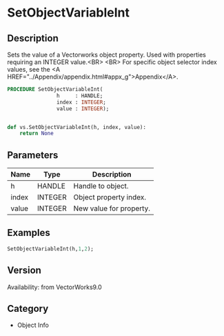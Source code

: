 # SetObjectVariableInt

## Description
Sets the value of a Vectorworks object property. Used with properties requiring an INTEGER value.&lt;BR&gt;
&lt;BR&gt;
For specific object selector index values, see the &lt;A HREF=&quot;../Appendix/appendix.html#appx_g&quot;&gt;Appendix&lt;/A&gt;.


```pascal
PROCEDURE SetObjectVariableInt(
				h     : HANDLE;
				index : INTEGER;
				value : INTEGER);
```

```python

def vs.SetObjectVariableInt(h, index, value):
    return None
```

## Parameters
|Name|Type|Description|
|---|---|---|
|h|HANDLE|Handle to object.|
|index|INTEGER|Object property index.|
|value|INTEGER|New value for property.|

## Examples
```pascal
SetObjectVariableInt(h,1,2);


```

## Version
Availability: from VectorWorks9.0
## Category
* Object Info

